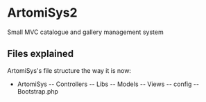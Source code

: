 # ArtomiSys2
Small MVC catalogue and gallery management system

## Files explained

ArtomiSys's file structure the way it is now:

- ArtomiSys
-- Controllers
-- Libs
-- Models
-- Views
-- config
-- Bootstrap.php
